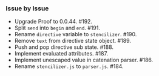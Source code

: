 ### Issue by Issue

 * Upgrade Proof to 0.0.44. #192.
 * Split `send` into `begin` and `end`. #191.
 * Rename `directive` variable to `stencilizer`. #190.
 * Remove `text` from directive state object. #189.
 * Push and pop directive sub state. #188.
 * Implement evaluated attributes. #187.
 * Implement unescaped value in catenation parser. #186.
 * Rename `stencilizer.js` to `parser.js`. #184.
